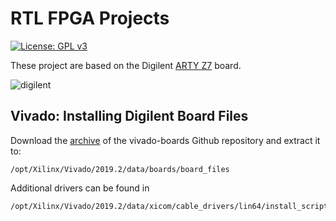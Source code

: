 # RTL FPGA Projects

[![License: GPL v3](https://img.shields.io/badge/License-GPLv3-blue.svg)](https://www.gnu.org/licenses/gpl-3.0)

These project are based on the Digilent [ARTY Z7](https://reference.digilentinc.com/reference/programmable-logic/arty-z7/start) board.

![digilent](https://reference.digilentinc.com/_media/reference/programmable-logic/arty-z7/arty-z7_-_obl_-_600.png)


## Vivado: Installing Digilent Board Files

Download the [archive](https://github.com/Digilent/vivado-boards/archive/master.zip?_ga=2.97053599.1009087387.1591531709-2003481732.1591531709) of the vivado-boards Github repository and extract it to:

```
/opt/Xilinx/Vivado/2019.2/data/boards/board_files
```

Additional drivers can be found in

```
/opt/Xilinx/Vivado/2019.2/data/xicom/cable_drivers/lin64/install_script/install_drivers
```

